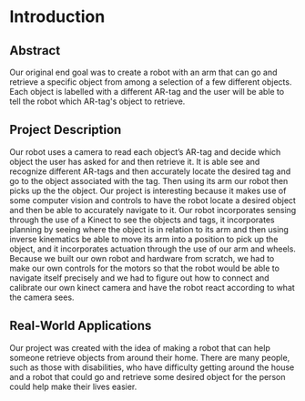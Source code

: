 # Introduction


## Abstract

Our original end goal was to create a robot with an arm that can go and retrieve a specific object from among a selection of a few different objects. Each object is labelled with a different AR-tag and the user will be able to tell the robot which AR-tag's object to retrieve.

## Project Description

Our robot uses a camera to read each object’s AR-tag and decide which object the user has asked for and then retrieve it. It is able see and recognize different AR-tags and then accurately locate the desired tag and go to the object associated with the tag. Then using its arm our robot then picks up the the object. Our project is interesting because it makes use of some computer vision and controls to have the robot locate a desired object and then be able to accurately navigate to it. Our robot incorporates sensing through the use of a  Kinect to see the objects and tags, it incorporates planning by seeing where the object is in relation to its arm and then using inverse kinematics be able to move its arm into a position to pick up the object, and it incorporates actuation through the use of our arm and wheels. Because we built our own robot and hardware from scratch, we had to make our own controls for the motors so that the robot would be able to navigate itself precisely and we had to figure out how to connect and calibrate our own kinect camera and have the robot react according to what the camera sees. 

## Real-World Applications

Our project was created with the idea of making a robot that can help someone retrieve objects from around their home. There are many people, such as those with disabilities, who have difficulty getting around the house and a robot that could go and retrieve some desired object for the person could help make their lives easier.
